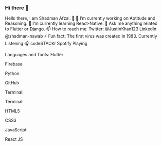 ### Hi there 👋

Hello there, I am Shadman Afzal. 👋
🔭 I’m currently working on Aptitude and Reasoning.
🌱 I’m currently learning React-Native.
💬 Ask me anything related to Flutter or Django.
📫 How to reach me: Twitter: @JustinKhan123 Linkedin: @shadman-nawab
⚡ Fun fact: The first virus was created in 1983.
Currently Listening 🎧
codeSTACKr Spotify Playing

Languages and Tools:
Flutter

Firebase

Python

GitHub

Terminal

Terminal

HTML5

CSS3

JavaScript

React JS
